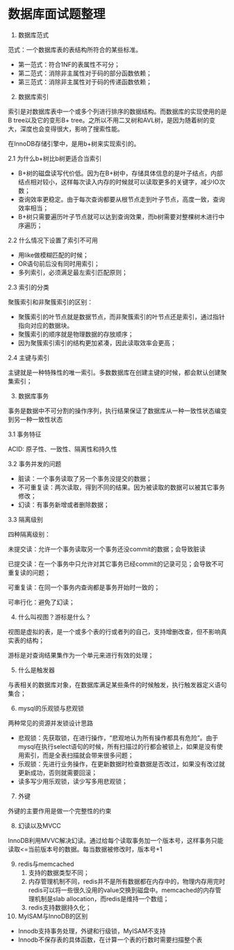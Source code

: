 # 数据库面试题整理



1. 数据库范式

范式：一个数据库表的表结构所符合的某些标准。

* 第一范式：符合1NF的表属性不可分；
* 第二范式：消除非主属性对于码的部分函数依赖；
* 第三范式：消除非主属性对于码的传递函数依赖；

2. 数据库索引

索引是对数据库表中一个或多个列进行排序的数据结构。而数据库的实现使用的是B tree以及它的变形B+ tree。之所以不用二叉树和AVL树，是因为随着树的变大，深度也会变得很大，影响了搜索性能。

在InnoDB存储引擎中，是用b+树来实现索引的。

2.1 为什么b+树比b树更适合当索引

* B+树的磁盘读写代价低。因为在B+树中，存储具体信息的是叶子结点，内部结点相对较小，这样每次读入内存的时候就可以读取更多的关键字，减少IO次数；
* 查询效率更稳定。由于每次查询都要从根节点走到叶子节点，高度一致，查询效率相当；
* B+树只需要遍历叶子节点就可以达到查询效果，而b树需要对整棵树木进行中序遍历；

2.2 什么情况下设置了索引不可用

* 用like做模糊匹配的时候；
* OR语句前后没有同时用索引；
* 多列索引，必须满足最左索引匹配原则；

2.3 索引的分类

聚簇索引和非聚簇索引的区别：

* 聚簇索引的叶节点就是数据节点，而非聚簇索引的叶节点还是索引，通过指针指向对应的数据块。
* 聚簇索引的顺序就是物理数据的存放顺序；
* 因为聚簇索引索引的结构更加紧凑，因此读取效率会更高；

2.4 主键与索引

主键就是一种特殊性的唯一索引。多数数据库在创建主键的时候，都会默认创建聚集索引；

3. 数据库事务

事务是数据中不可分割的操作序列，执行结果保证了数据库从一种一致性状态编变到另一种一致性状态

3.1 事务特征

ACID: 原子性、一致性、隔离性和持久性

3.2 事务并发的问题

* 脏读：一个事务读取了另一个事务没提交的数据；
* 不可重复读：两次读取，得到不同的结果。因为被读取的数据可以被其它事务修改；
* 幻读：有事务新增或者删除数据；

3.3 隔离级别

四种隔离级别：

未提交读：允许一个事务读取另一个事务还没commit的数据；会导致脏读

已提交读：在一个事务中只允许对其它事务已经commit的记录可见；会导致不可重复读的问题；

可重复读：在同一个事务内查询都是事务开始时一致的；

可串行化：避免了幻读；

4. 什么叫视图？游标是什么？

视图是虚拟的表，是一个或多个表的行或者列的自己，支持增删改查，但不影响真实表的结构；

游标是对查询结果集作为一个单元来进行有效的处理；

5. 什么是触发器

与表相关的数据库对象，在数据库满足某些条件的时候触发，执行触发器定义语句集合；

6. mysql的乐观锁与悲观锁

两种常见的资源并发锁设计思路

* 悲观锁：先获取锁，在进行操作，“悲观地认为所有操作都具有危险”。由于mysql在执行select语句的时候，所有扫描过的行都会被锁上，如果是没有使用索引，而是全表扫描就会带来很多问题；
* 乐观锁：先进行业务操作，在更新数据时检查数据是否改过，如果没有改过就更新成功，否则就需要回滚；
* 读多写少用乐观锁，读少写多用悲观锁；


7. 外键

外键的主要作用是做一个完整性的约束

8. 幻读以及MVCC

InnoDB利用MVVC解决幻读。通过给每个读取事务加一个版本号，这样事务只能读取<=当前版本号的数据。每当数据被修改时，版本号+1

9. redis与memcached
   1. 支持的数据类型不同；
   2. 内存管理机制不同，redis并不是所有数据都在内存中的，物理内存用完时redis可以将一些很久没用的value交换到磁盘中。memcached的内存管理机制是slab allocation，而redis是维持一个数组；
   3. redis支持数据持久化；
10. MyISAM与InnoDB的区别

* Innodb支持事务处理，外键和行级锁，MyISAM不支持
* Innodb不保存表的具体函数，在计算一个表的行数时需要扫描整个表